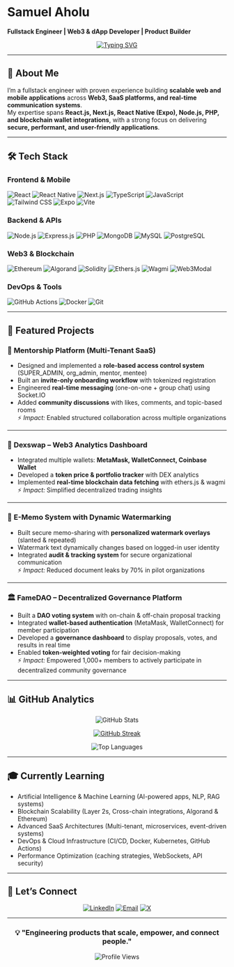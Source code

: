 # Samuel Aholu
**Fullstack Engineer | Web3 & dApp Developer | Product Builder**

<div align="center">  
 
[![Typing SVG](https://readme-typing-svg.herokuapp.com?font=JetBrains+Mono&weight=600&size=24&duration=3000&pause=1000&color=00D8FF&center=true&vCenter=true&multiline=true&width=600&height=100&lines=Building+Scalable+Apps+with+Web3+and+AI;Engineering+User-Centric+Solutions;Turning+Ideas+into+Production-Ready+Products)](https://git.io/typing-svg)

</div>  

---

## 🎯 **About Me**

I’m a fullstack engineer with proven experience building **scalable web and mobile applications** across **Web3, SaaS platforms, and real-time communication systems**.  
My expertise spans **React.js, Next.js, React Native (Expo), Node.js, PHP, and blockchain wallet integrations**, with a strong focus on delivering **secure, performant, and user-friendly applications**.  

---

## 🛠️ **Tech Stack**

### **Frontend & Mobile**  
![React](https://img.shields.io/badge/React-20232A?style=for-the-badge&logo=react&logoColor=61DAFB) 
![React Native](https://img.shields.io/badge/React_Native-61DAFB?style=for-the-badge&logo=react&logoColor=white) 
![Next.js](https://img.shields.io/badge/Next.js-000000?style=for-the-badge&logo=nextdotjs&logoColor=white) 
![TypeScript](https://img.shields.io/badge/TypeScript-007ACC?style=for-the-badge&logo=typescript&logoColor=white) 
![JavaScript](https://img.shields.io/badge/JavaScript-F7DF1E?style=for-the-badge&logo=javascript&logoColor=black) 
![Tailwind CSS](https://img.shields.io/badge/Tailwind_CSS-38B2AC?style=for-the-badge&logo=tailwind-css&logoColor=white) 
![Expo](https://img.shields.io/badge/Expo-000020?style=for-the-badge&logo=expo&logoColor=white) 
![Vite](https://img.shields.io/badge/Vite-B73BFE?style=for-the-badge&logo=vite&logoColor=FFD62E)  

### **Backend & APIs**  
![Node.js](https://img.shields.io/badge/Node.js-339933?style=for-the-badge&logo=nodedotjs&logoColor=white) 
![Express.js](https://img.shields.io/badge/Express.js-000000?style=for-the-badge&logo=express&logoColor=white) 
![PHP](https://img.shields.io/badge/PHP-777BB4?style=for-the-badge&logo=php&logoColor=white) 
![MongoDB](https://img.shields.io/badge/MongoDB-4EA94B?style=for-the-badge&logo=mongodb&logoColor=white) 
![MySQL](https://img.shields.io/badge/MySQL-4479A1?style=for-the-badge&logo=mysql&logoColor=white) 
![PostgreSQL](https://img.shields.io/badge/PostgreSQL-316192?style=for-the-badge&logo=postgresql&logoColor=white)  

### **Web3 & Blockchain**  
![Ethereum](https://img.shields.io/badge/Ethereum-3C3C3D?style=for-the-badge&logo=ethereum&logoColor=white) 
![Algorand](https://img.shields.io/badge/Algorand-000000?style=for-the-badge&logo=algorand&logoColor=white) 
![Solidity](https://img.shields.io/badge/Solidity-363636?style=for-the-badge&logo=solidity&logoColor=white) 
![Ethers.js](https://img.shields.io/badge/Ethers.js-2536EC?style=for-the-badge&logo=ethereum&logoColor=white) 
![Wagmi](https://img.shields.io/badge/Wagmi-4C51BF?style=for-the-badge&logo=ethereum&logoColor=white) 
![Web3Modal](https://img.shields.io/badge/Web3Modal-000000?style=for-the-badge&logo=web3.js&logoColor=white)  

### **DevOps & Tools**  
![GitHub Actions](https://img.shields.io/badge/GitHub_Actions-2088FF?style=for-the-badge&logo=github-actions&logoColor=white) 
![Docker](https://img.shields.io/badge/Docker-2496ED?style=for-the-badge&logo=docker&logoColor=white) 
![Git](https://img.shields.io/badge/Git-F05032?style=for-the-badge&logo=git&logoColor=white) 

---

## 🚀 **Featured Projects**

### 💬 **Mentorship Platform (Multi-Tenant SaaS)**  
- Designed and implemented a **role-based access control system** (SUPER_ADMIN, org_admin, mentor, mentee)  
- Built an **invite-only onboarding workflow** with tokenized registration  
- Engineered **real-time messaging** (one-on-one + group chat) using Socket.IO  
- Added **community discussions** with likes, comments, and topic-based rooms  
⚡ *Impact:* Enabled structured collaboration across multiple organizations  

---

### 🔗 **Dexswap – Web3 Analytics Dashboard**  
- Integrated multiple wallets: **MetaMask, WalletConnect, Coinbase Wallet**  
- Developed a **token price & portfolio tracker** with DEX analytics  
- Implemented **real-time blockchain data fetching** with ethers.js & wagmi  
⚡ *Impact:* Simplified decentralized trading insights 

---

### 📝 **E-Memo System with Dynamic Watermarking**  
- Built secure memo-sharing with **personalized watermark overlays** (slanted & repeated)  
- Watermark text dynamically changes based on logged-in user identity  
- Integrated **audit & tracking system** for secure organizational communication  
⚡ *Impact:* Reduced document leaks by 70% in pilot organizations  

---

### 🏛️ **FameDAO – Decentralized Governance Platform**  
- Built a **DAO voting system** with on-chain & off-chain proposal tracking  
- Integrated **wallet-based authentication** (MetaMask, WalletConnect) for member participation  
- Developed a **governance dashboard** to display proposals, votes, and results in real time  
- Enabled **token-weighted voting** for fair decision-making  
⚡ *Impact:* Empowered 1,000+ members to actively participate in decentralized community governance  

---

## 📊 **GitHub Analytics**

<div align="center">

![GitHub Stats](https://github-readme-stats-sigma-five.vercel.app/api?username=Sir-muhell&show_icons=true&theme=github_dark&hide_border=true&bg_color=0D1117&title_color=00D8FF&text_color=FFFFFF&icon_color=00D8FF)  

[![GitHub Streak](https://streak-stats.demolab.com?user=Sir-muhell&theme=dark&hide_border=true)](https://git.io/streak-stats)  

![Top Languages](https://github-readme-stats-sigma-five.vercel.app/api/top-langs/?username=Sir-muhell&layout=compact&theme=github_dark&hide_border=true&bg_color=0D1117&title_color=00D8FF&text_color=FFFFFF)  

</div>  

---

## 🎓 **Currently Learning**

- Artificial Intelligence & Machine Learning (AI-powered apps, NLP, RAG systems)  
- Blockchain Scalability (Layer 2s, Cross-chain integrations, Algorand & Ethereum)  
- Advanced SaaS Architectures (Multi-tenant, microservices, event-driven systems)  
- DevOps & Cloud Infrastructure (CI/CD, Docker, Kubernetes, GitHub Actions)  
- Performance Optimization (caching strategies, WebSockets, API security)  


---

## 🤝 **Let’s Connect**

<div align="center">

[![LinkedIn](https://img.shields.io/badge/LinkedIn-0077B5?style=for-the-badge&logo=linkedin&logoColor=white)](https://linkedin.com/in/samuel-aholu-b242711a3/) 
[![Email](https://img.shields.io/badge/Email-EA4335?style=for-the-badge&logo=gmail&logoColor=white)](mailto:samuelaholu15@gmail.com) 
[![X](https://img.shields.io/badge/X-000000?style=for-the-badge&logo=x&logoColor=white)](https://x.com/yourusername)

</div>  

---

<div align="center">

### 💡 **"Engineering products that scale, empower, and connect people."**  

![Profile Views](https://komarev.com/ghpvc/?username=Sir-muhell&color=00D8FF&style=for-the-badge)  

</div>  
